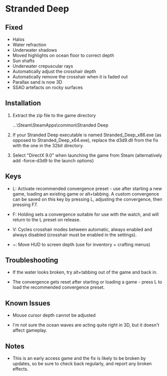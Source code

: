 Stranded Deep
=============

Fixed
-----
- Halos
- Water refraction
- Underwater shadows
- Moved highlights on ocean floor to correct depth
- Sun shafts
- Underwater crepuscular rays
- Automatically adjust the crosshair depth
- Automatically remove the crosshair when it is faded out
- Parallax sand is now 3D
- SSAO artefacts on rocky surfaces

Installation
------------
1. Extract the zip file to the game directory

    ...\Steam\SteamApps\common\Stranded Deep

2. If your Stranded Deep executable is named Stranded_Deep_x86.exe (as opposed
   to Stranded_Deep_x64.exe), replace the d3d9.dll from the fix with the one in
   the 32bit directory.

3. Select "DirectX 9.0" when launching the game from Steam (alternatively add
   -force-d3d9 to the launch options)

Keys
----
- L: Activate recommended convergence preset - use after starting a new game,
  loading an existing game or alt+tabbing. A custom convergence can be saved
  on this key by pressing L, adjusting the convergence, then pressing F7.

- F: Holding sets a convergence suitable for use with the watch, and will
  return to the L preset on release.

- V: Cycles crosshair modes between automatic, always enabled and always
  disabled (crosshair must be enabled in the settings).

- ~: Move HUD to screen depth (use for inventory + crafting menus)

Troubleshooting
---------------
- If the water looks broken, try alt+tabbing out of the game and back in.

- The convergence gets reset after starting or loading a game - press L to load
  the recommended convergence preset.

Known Issues
------------
- Mouse cursor depth cannot be adjusted

- I'm not sure the ocean waves are acting quite right in 3D, but it doesn't
  affect gameplay.

Notes
-----
- This is an early access game and the fix is likely to be broken by updates,
  so be sure to check back regularly, and report any broken effects.
